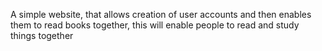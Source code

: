 A simple website, that allows creation of user accounts and then enables them to read books together, this will enable people to read and study things together 